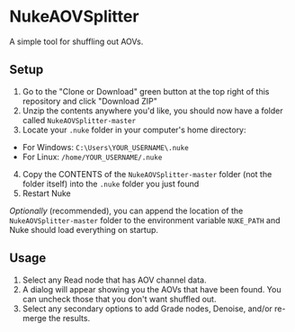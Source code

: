 # NukeAOVSplitter
A simple tool for shuffling out AOVs.

## Setup
1. Go to the "Clone or Download" green button at the top right of this repository and click "Download ZIP"
2. Unzip the contents anywhere you'd like, you should now have a folder called ``NukeAOVSplitter-master``
3. Locate your ``.nuke`` folder in your computer's home directory:
* For Windows: ``C:\Users\YOUR_USERNAME\.nuke``
* For Linux: ``/home/YOUR_USERNAME/.nuke``
4. Copy the CONTENTS of the ``NukeAOVSplitter-master`` folder (not the folder itself) into the ``.nuke`` folder you just found
5. Restart Nuke

*Optionally* (recommended), you can append the location of the ``NukeAOVSplitter-master`` folder to the environment variable ``NUKE_PATH`` and Nuke should load everything on startup.

## Usage
1. Select any Read node that has AOV channel data.
2. A dialog will appear showing you the AOVs that have been found. You can uncheck those that you don't want shuffled out.
3. Select any secondary options to add Grade nodes, Denoise, and/or re-merge the results.
